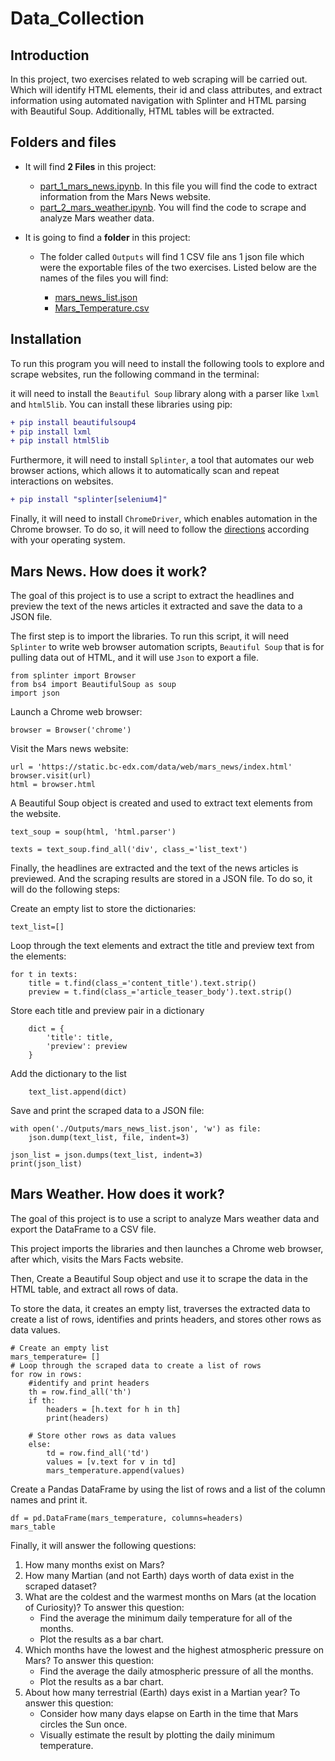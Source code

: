 # Data_Collection

## Introduction

In this project, two exercises related to web scraping will be carried out. Which will identify HTML elements, their id and class attributes, and extract information using automated navigation with Splinter and HTML parsing with Beautiful Soup. Additionally, HTML tables will be extracted.

## Folders and files

  * It will find **2 Files** in this project:
  
    * [part_1_mars_news.ipynb](https://github.com/ricardodelosrios/Data_Collection/blob/main/part_1_mars_news.ipynb). In this file you will find the code to extract information from the Mars News website.
    * [part_2_mars_weather.ipynb](https://github.com/ricardodelosrios/Data_Collection/blob/main/part_2_mars_weather.ipynb). You will find the code to scrape and analyze Mars weather data.

* It is going to find a **folder** in this project:

   * The folder called `Outputs` will find 1 CSV file ans 1 json file which were the exportable files of the two exercises. Listed below are the names of the files you will find:

      * [mars_news_list.json](https://github.com/ricardodelosrios/Data_Collection/tree/main/Outputs)
      * [Mars_Temperature.csv](https://github.com/ricardodelosrios/Data_Collection/tree/main/Outputs)
    
## Installation

To run this program you will need to install the following tools to explore and scrape websites, run the following command in the terminal:

it will need to install the `Beautiful Soup` library along with a parser like `lxml` and `html5lib`. You can install these libraries using pip:
```diff
+ pip install beautifulsoup4
+ pip install lxml
+ pip install html5lib
```

Furthermore, it will need to install `Splinter`, a tool that automates our web browser actions, which allows it to automatically scan and repeat interactions on websites.

```diff
+ pip install "splinter[selenium4]"
```

Finally, it will need to install `ChromeDriver`, which enables automation in the Chrome browser. To do so, it will need to follow the [directions](https://splinter.readthedocs.io/en/latest/install/external.html) according with your operating system.

## Mars News. How does it work?

The goal of this project is to use a script to extract the headlines and preview the text of the news articles it extracted and save the data to a JSON file.

The first step is to import the libraries. To run this script, it will need `Splinter` to write web browser automation scripts, `Beautiful Soup`  that is for pulling data out of HTML, and it will use `Json` to export a file.

```
from splinter import Browser
from bs4 import BeautifulSoup as soup
import json
```
Launch a Chrome web browser:

```
browser = Browser('chrome')
```
Visit the Mars news website:

```
url = 'https://static.bc-edx.com/data/web/mars_news/index.html'
browser.visit(url)
html = browser.html
```
A Beautiful Soup object is created and used to extract text elements from the website.

```
text_soup = soup(html, 'html.parser')
```
```
texts = text_soup.find_all('div', class_='list_text')
```
Finally, the headlines are extracted and the text of the news articles is previewed. And the scraping results are stored in a JSON file. To do so, it will do the following steps:

Create an empty list to store the dictionaries:

```
text_list=[]
```
Loop through the text elements and extract the title and preview text from the elements:
```
for t in texts:
    title = t.find(class_='content_title').text.strip()
    preview = t.find(class_='article_teaser_body').text.strip()
```
Store each title and preview pair in a dictionary
```
    dict = {
        'title': title,
        'preview': preview
    }
```
Add the dictionary to the list
```
    text_list.append(dict)
```
Save and print the scraped data to a JSON file:
```
with open('./Outputs/mars_news_list.json', 'w') as file:
    json.dump(text_list, file, indent=3)
    
json_list = json.dumps(text_list, indent=3)
print(json_list)
```

## Mars Weather. How does it work?

The goal of this project is to use a script to analyze Mars weather data and export the DataFrame to a CSV file.

This project imports the libraries and then launches a Chrome web browser, after which, visits the Mars Facts website.

Then, Create a Beautiful Soup object and use it to scrape the data in the HTML table, and extract all rows of data.

To store the data, it creates an empty list, traverses the extracted data to create a list of rows, identifies and prints headers, and stores other rows as data values.

```
# Create an empty list
mars_temperature= []
# Loop through the scraped data to create a list of rows
for row in rows:
    #identify and print headers
    th = row.find_all('th')
    if th:
        headers = [h.text for h in th]
        print(headers)
    
    # Store other rows as data values
    else:
        td = row.find_all('td')
        values = [v.text for v in td]
        mars_temperature.append(values)
```
Create a Pandas DataFrame by using the list of rows and a list of the column names and print it.

```
df = pd.DataFrame(mars_temperature, columns=headers)
mars_table
```
Finally, it will answer the following questions:

1. How many months exist on Mars?
2. How many Martian (and not Earth) days worth of data exist in the scraped dataset?
3. What are the coldest and the warmest months on Mars (at the location of Curiosity)? To answer this question:
   * Find the average the minimum daily temperature for all of the months.
   * Plot the results as a bar chart.
4. Which months have the lowest and the highest atmospheric pressure on Mars? To answer this question:
   * Find the average the daily atmospheric pressure of all the months.
   * Plot the results as a bar chart.
5. About how many terrestrial (Earth) days exist in a Martian year? To answer this question:
   * Consider how many days elapse on Earth in the time that Mars circles the Sun once.
   * Visually estimate the result by plotting the daily minimum temperature.





